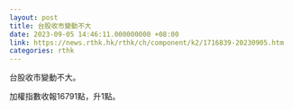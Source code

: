 ```yaml
---
layout: post
title: 台股收市變動不大
date: 2023-09-05 14:46:11.000000000 +08:00
link: https://news.rthk.hk/rthk/ch/component/k2/1716839-20230905.htm
categories: rthk
---
```


台股收市變動不大。

加權指數收報16791點，升1點。
